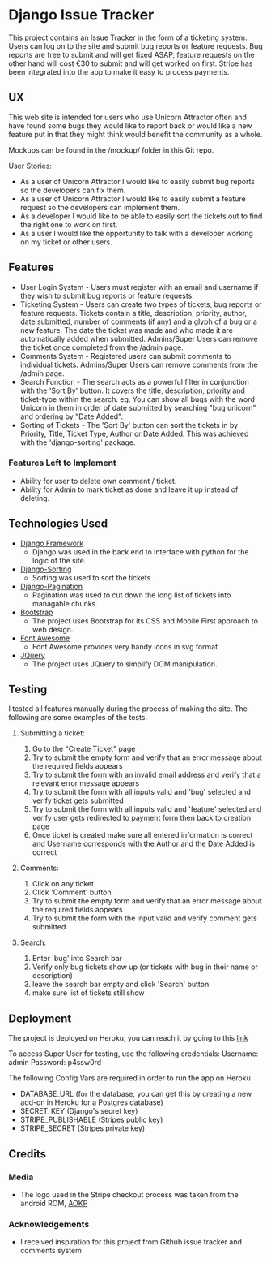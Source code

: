 # Django Issue Tracker

This project contains an Issue Tracker in the form of a ticketing system. Users can log on to the site and submit bug reports or feature requests.
Bug reports are free to submit and will get fixed ASAP, feature requests on the other hand will cost €30 to submit and will get worked on first.
Stripe has been integrated into the app to make it easy to process payments.
 
## UX
 
This web site is intended for users who use Unicorn Attractor often and have found some bugs they would like to report back or would like a new feature put in that they might think would benefit the community as a whole.

Mockups can be found in the /mockup/ folder in this Git repo.

User Stories:
- As a user of Unicorn Attractor I would like to easily submit bug reports so the developers can fix them.
- As a user of Unicorn Attractor I would like to easily submit a feature request so the developers can implement them.
- As a developer I would like to be able to easily sort the tickets out to find the right one to work on first.
- As a user I would like the opportunity to talk with a developer working on my ticket or other users.

## Features

- User Login System - Users must register with an email and username if they wish to submit bug reports or feature requests.
- Ticketing System - Users can create two types of tickets, bug reports or feature requests. Tickets contain a title, description, priority, author, date submitted, number of comments (if any) and a glyph of a bug or a new feature. The date the ticket was made and who made it are automatically added when submitted. Admins/Super Users can remove the ticket once completed from the /admin page.
- Comments System - Registered users can submit comments to individual tickets. Admins/Super Users can remove comments from the /admin page.
- Search Function - The search acts as a powerful filter in conjunction with the 'Sort By' button. It covers the title, description, priority and ticket-type within the search.
    eg. You can show all bugs with the word Unicorn in them in order of date submitted by searching "bug unicorn" and ordering by "Date Added".
- Sorting of Tickets - The 'Sort By' button can sort the tickets in by Priority, Title, Ticket Type, Author or Date Added. This was achieved with the 'django-sorting' package.

### Features Left to Implement
- Ability for user to delete own comment / ticket.
- Ability for Admin to mark ticket as done and leave it up instead of deleting.

## Technologies Used

- [Django Framework](https://jquery.com)
    - Django was used in the back end to interface with python for the logic of the site.
- [Django-Sorting](https://github.com/agiliq/django-sorting)
    - Sorting was used to sort the tickets
- [Django-Pagination](https://pypi.org/project/django-pagination/)
    - Pagination was used to cut down the long list of tickets into managable chunks.
- [Bootstrap](http://getbootstrap.com/)
    - The project uses Bootstrap for its CSS and Mobile First approach to web design.
- [Font Awesome](https://fontawesome.com/)
    - Font Awesome provides very handy icons in svg format.
- [JQuery](https://jquery.com)
    - The project uses JQuery to simplify DOM manipulation.

## Testing

I tested all features manually during the process of making the site.
The following are some examples of the tests.

1. Submitting a ticket:
    1. Go to the "Create Ticket" page
    2. Try to submit the empty form and verify that an error message about the required fields appears
    3. Try to submit the form with an invalid email address and verify that a relevant error message appears
    4. Try to submit the form with all inputs valid and 'bug' selected and verify ticket gets submitted
    5. Try to submit the form with all inputs valid and 'feature' selected and verify user gets redirected to payment form then back to creation page
    6. Once ticket is created make sure all entered information is correct and Username corresponds with the Author and the Date Added is correct

2. Comments:
    1. Click on any ticket
    2. Click 'Comment' button
    3. Try to submit the empty form and verify that an error message about the required fields appears
    4. Try to submit the form with the input valid and verify comment gets submitted

3. Search:
    1. Enter 'bug' into Search bar
    2. Verify only bug tickets show up (or tickets with bug in their name or description)
    3. leave the search bar empty and click 'Search' button
    4. make sure list of tickets still show

## Deployment

The project is deployed on Heroku, you can reach it by going to this [link](https://unicorn-issue-tracker.herokuapp.com/)

To access Super User for testing, use the following credentials:
Username: admin
Password: p4ssw0rd

The following Config Vars are required in order to run the app on Heroku
- DATABASE_URL (for the database, you can get this by creating a new add-on in Heroku for a Postgres database)
- SECRET_KEY (Django's secret key)
- STRIPE_PUBLISHABLE (Stripes public key)
- STRIPE_SECRET (Stripes private key)

## Credits

### Media
- The logo used in the Stripe checkout process was taken from the android ROM, [AOKP](https://aokp.co/)

### Acknowledgements

- I received inspiration for this project from Github issue tracker and comments system